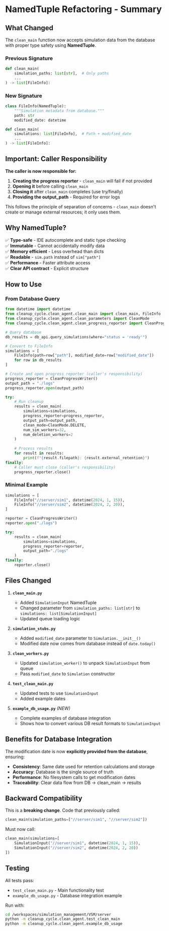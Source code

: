 # NamedTuple Refactoring - Summary

## What Changed

The `clean_main` function now accepts simulation data from the database with proper type safety using **NamedTuple**.

### Previous Signature
```python
def clean_main(
    simulation_paths: list[str],  # Only paths
    ...
) -> list[FileInfo]:
```

### New Signature
```python
class FileInfo(NamedTuple):
    """Simulation metadata from database."""
    path: str
    modified_date: datetime

def clean_main(
    simulations: list[FileInfo],  # Path + modified_date
    ...
) -> list[FileInfo]:
```

## Important: Caller Responsibility

**The caller is now responsible for:**
1. **Creating the progress reporter** - `clean_main` will fail if not provided
2. **Opening it** before calling `clean_main`
3. **Closing it** after `clean_main` completes (use try/finally)
4. **Providing the output_path** - Required for error logs

This follows the principle of separation of concerns - `clean_main` doesn't create or manage external resources; it only uses them.

## Why NamedTuple?

✅ **Type-safe** - IDE autocomplete and static type checking  
✅ **Immutable** - Cannot accidentally modify data  
✅ **Memory efficient** - Less overhead than dicts  
✅ **Readable** - `sim.path` instead of `sim["path"]`  
✅ **Performance** - Faster attribute access  
✅ **Clear API contract** - Explicit structure  

## How to Use

### From Database Query
```python
from datetime import datetime
from cleanup_cycle.clean_agent.clean_main import clean_main, FileInfo
from cleanup_cycle.clean_agent.clean_parameters import CleanMode
from cleanup_cycle.clean_agent.clean_progress_reporter import CleanProgressWriter

# Query database
db_results = db_api.query_simulations(where="status = 'ready'")

# Convert to FileInfo
simulations = [
    FileInfo(path=row["path"], modified_date=row["modified_date"])
    for row in db_results
]

# Create and open progress reporter (caller's responsibility)
progress_reporter = CleanProgressWriter()
output_path = "./logs"
progress_reporter.open(output_path)

try:
    # Run cleanup
    results = clean_main(
        simulations=simulations,
        progress_reporter=progress_reporter,
        output_path=output_path,
        clean_mode=CleanMode.DELETE,
        num_sim_workers=32,
        num_deletion_workers=2
    )
    
    # Process results
    for result in results:
        print(f"{result.filepath}: {result.external_retention}")
finally:
    # Caller must close (caller's responsibility)
    progress_reporter.close()
```

### Minimal Example
```python
simulations = [
    FileInfo("//server/sim1", datetime(2024, 1, 15)),
    FileInfo("//server/sim2", datetime(2024, 2, 20)),
]

reporter = CleanProgressWriter()
reporter.open("./logs")

try:
    results = clean_main(
        simulations=simulations,
        progress_reporter=reporter,
        output_path="./logs"
    )
finally:
    reporter.close()
```

## Files Changed

1. **`clean_main.py`**
   - Added `SimulationInput` NamedTuple
   - Changed parameter from `simulation_paths: list[str]` to `simulations: list[SimulationInput]`
   - Updated queue loading logic

2. **`simulation_stubs.py`**
   - Added `modified_date` parameter to `Simulation.__init__()`
   - Modified date now comes from database instead of `date.today()`

3. **`clean_workers.py`**
   - Updated `simulation_worker()` to unpack `SimulationInput` from queue
   - Pass `modified_date` to `Simulation` constructor

4. **`test_clean_main.py`**
   - Updated tests to use `SimulationInput`
   - Added example dates

5. **`example_db_usage.py`** *(NEW)*
   - Complete examples of database integration
   - Shows how to convert various DB result formats to `SimulationInput`

## Benefits for Database Integration

The modification date is now **explicitly provided from the database**, ensuring:
- **Consistency**: Same date used for retention calculations and storage
- **Accuracy**: Database is the single source of truth
- **Performance**: No filesystem calls to get modification dates
- **Traceability**: Clear data flow from DB → clean_main → results

## Backward Compatibility

This is a **breaking change**. Code that previously called:
```python
clean_main(simulation_paths=["//server/sim1", "//server/sim2"])
```

Must now call:
```python
clean_main(simulations=[
    SimulationInput("//server/sim1", datetime(2024, 1, 15)),
    SimulationInput("//server/sim2", datetime(2024, 2, 20))
])
```

## Testing

All tests pass:
- `test_clean_main.py` - Main functionality test
- `example_db_usage.py` - Database integration example

Run with:
```bash
cd /workspaces/simulation_management/VSM/server
python -m cleanup_cycle.clean_agent.test_clean_main
python -m cleanup_cycle.clean_agent.example_db_usage
```
